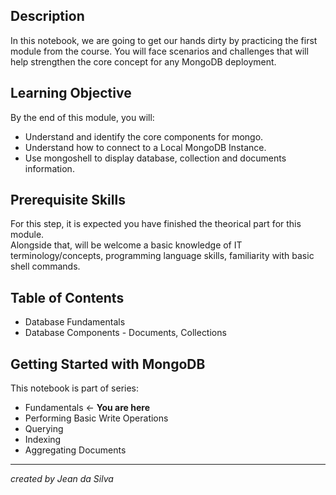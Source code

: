 ## Description
In this notebook, we are going to get our hands dirty by practicing the first module from the course.
You will face scenarios and challenges that will help strengthen the core concept for any MongoDB deployment.


## Learning Objective
By the end of this module, you will:

- Understand and identify the core components for mongo.
- Understand how to connect to a Local MongoDB Instance.
- Use mongoshell to display database, collection and documents information.


## Prerequisite Skills

For this step, it is expected you have finished the theorical part for this module.  
Alongside that, will be welcome a basic knowledge of IT terminology/concepts, programming language skills, familiarity with basic shell commands.


## Table of Contents

- Database Fundamentals
- Database Components - Documents, Collections


## Getting Started with MongoDB
This notebook is part of series:

- Fundamentals ← **You are here**
- Performing Basic Write Operations
- Querying
- Indexing
- Aggregating Documents






---
*created by Jean da Silva*
